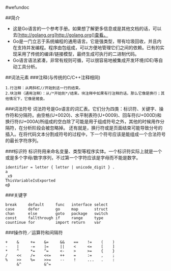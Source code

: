#wefundoc

##简介
- 这是Go语言的一个参考手册。如果想了解更多信息或是其他文档的话，可以去[http://golang.org]http://golang.org()查看。
- Go是一门立志于系统编程的通用语言。它是强类型，带有垃圾回收，并且内在支持并发编程。程序由包组成，可以方便地管理它们之间的依赖。已有的实现采用了传统的编译/链接模型，最终生成可执行的二进制代码。
- Go语言语法紧凑，非常有规则可循，可以很容易地被集成开发环境(IDE)等自动工具分析。

##词法元素
###注释(与传统的C/C++注释相同)
```
1.行注释：从两斜杠//开始到这一行的结束。
2.块注释（通用注释）：从/*开始到*/结束。块注释中如果有行注释的话，那么它像是换行；其他情况下，它像是猪食。
```

###词法符号
   词法符号是Go语言的词汇表。它们分为四类：标识符、关键字、操作符和分隔符。由空格(U+0020)、水平制表符(U+0009)、回车符(U+000D)和换行符(U+000A)所组成的空白除了可能是用于组成符号之外，其他的时候用作分隔符，在分析阶段会被忽略掉。 还有就是，换行符或是页面结束可能导致分号的插入。在将代码文本分割成符号的过程中，下一个符号应该是能组成一个合法符号的最长字符序列。


###标识符
标识符用来命名变量、类型等程序实体。一个标识符实际上就是一个或是多个字母/数字序列，不过第一个字符应该是字母而不能是数字。
```
identifier = letter { letter | unicode_digit } .
a
_x9
ThisVariableIsExported
αβ
```

###关键字
```
break     default     func   interface select
case      defer       go     map       struct
chan      else        goto   package   switch
const     fallthrough if     range     type
countinue for         import return    var
```

###操作符／运算符和间隔符
```
+    &     +=    &=     &&    ==    !=    (    )
-    |     -=    |=     ||    <     <=    [    ]
*    ^     *=    ^=     <-    >     >=    {    }
/    <<    /=    <<=    ++    =     :=    ,    ;
%    >>    %=    >>=    --    !     ...   .    :
     &^          &^=
```
